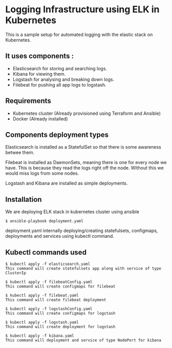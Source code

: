 # Logging Infrastructure using ELK in Kubernetes

This is a sample setup for automated logging with the elastic stack on Kubernetes.

## It uses components :

* Elasticsearch for storing and searching logs.
* Kibana for viewing them.
* Logstash for analysing and breaking down logs.
* Filebeat for pushing all app logs to logstash.

## Requirements

- Kubernetes cluster (Already provisioned using Terraform and Ansible)
- Docker (Already installed)

## Components deployment types

Elasticsearch is installed as a StatefulSet so that there is some
awareness betwee them.

Filebeat is installed as DaemonSets, meaning there is one for every node we have. This is because they
read the logs right off the node. Without this we would miss logs from some nodes.

Logstash and Kibana are installed as simple deployments.

## Installation

We are deploying ELK stack in kubernetes cluster using ansible

```
$ ansible-playbook deployment.yaml
```
deployment.yaml internally deploying/creating statefulsets, configmaps, deployments and services using kubectl command.

## Kubectl commands used
```
$ kubectl apply -f elasticsearch.yaml
This command will create statefulsets app along with service of type ClusterIp
```

```
$ kubectl apply -f filebeatConfig.yaml
This command will create configmaps for filebeat
```
```
$ kubectl apply -f filebeat.yaml
This command will create filebeat deployment
```

```
$ kubectl apply -f logstashConfig.yaml
This command will create configmaps for logstash
```

```
$ kubectl apply -f logstash.yaml
This command will create deployment for logstash
```

```
$ kubectl apply -f kibana.yaml
This command will deployment and service of type NodePort for kibana
```

